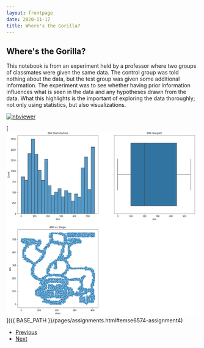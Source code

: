 ```yaml
---
layout: frontpage
date: 2020-11-17
title: Where's the Gorilla?
---
```


## Where's the Gorilla?

This notebook is from an experiment held by a professor where two groups of classmates were given the same data. The control group was told nothing about the data, but the test group was given some additional information. The experiment was to see whether having prior information influences what is seen in the data and any hypotheses drawn from the data. What this highlights is the important of exploring the data thoroughly; not only using statistics, but also visualizations. 

[![nbviewer](https://raw.githubusercontent.com/jupyter/design/master/logos/Badges/nbviewer_badge.svg)](https://nbviewer.jupyter.org/github/msalceda/msalceda.github.io/blob/master/assets/emse6574_assignments/Week_4_Assignment_Michael_Salceda.ipynb)

[![HW4 Gorilla](/assets/pics/portfolio_pics/emse6574_hw4_data_pitfalls.png)]({{ BASE_PATH }}/pages/assignments.html#emse6574-assignment4)

<div class="navbar">
  <div class="navbar-inner">
      <ul class="nav">
          <li><a href="emse6574_hw8_genetic_algo.html">Previous</a></li>
          <li><a href="/index.html">Next</a></li>
      </ul>
  </div>
</div>
